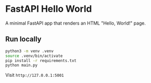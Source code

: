 # FastAPI Hello World

A minimal FastAPI app that renders an HTML "Hello, World!" page.

## Run locally

```bash
python3 -m venv .venv
source .venv/bin/activate
pip install -r requirements.txt
python main.py
```

Visit `http://127.0.0.1:5001`
